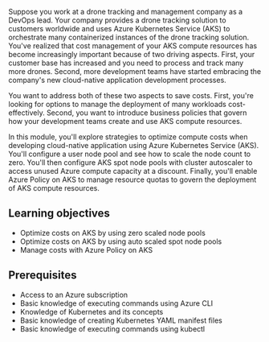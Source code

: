 Suppose you work at a drone tracking and management company as a DevOps lead. Your company provides a drone tracking solution to customers worldwide and uses Azure Kubernetes Service (AKS) to orchestrate many containerized instances of the drone tracking solution. You've realized that cost management of your AKS compute resources has become increasingly important because of two driving aspects. First, your customer base has increased and you need to process and track many more drones. Second, more development teams have started embracing the company's new cloud-native application development processes.

You want to address both of these two aspects to save costs. First, you're looking for options to manage the deployment of many workloads cost-effectively. Second, you want to introduce business policies that govern how your development teams create and use AKS compute resources.

In this module, you'll explore strategies to optimize compute costs when developing cloud-native application using Azure Kubernetes Service (AKS). You'll configure a user node pool and see how to scale the node count to zero. You'll then configure AKS spot node pools with cluster autoscaler to access unused Azure compute capacity at a discount. Finally, you'll enable Azure Policy on AKS to manage resource quotas to govern the deployment of AKS compute resources.

## Learning objectives

- Optimize costs on AKS by using zero scaled node pools
- Optimize costs on AKS by using auto scaled spot node pools
- Manage costs with Azure Policy on AKS

## Prerequisites

- Access to an Azure subscription
- Basic knowledge of executing commands using Azure CLI
- Knowledge of Kubernetes and its concepts
- Basic knowledge of creating Kubernetes YAML manifest files
- Basic knowledge of executing commands using kubectl